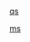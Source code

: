 [qs](https://www.youtube.com/watch?v=TZRWRjq2CAg)


[ms](https://www.youtube.com/watch?v=es2T6KY45cA)
